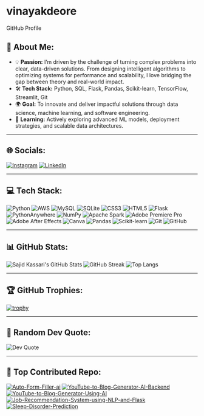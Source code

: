 # vinayakdeore
GitHub Profile

<!-- About Me Section -->
## 🦄 About Me:

- 💡 **Passion:** I’m driven by the challenge of turning complex problems into clear, data-driven solutions. From designing intelligent algorithms to optimizing systems for performance and scalability, I love bridging the gap between theory and real-world impact.
- 🛠️ **Tech Stack:** Python, SQL, Flask, Pandas, Scikit-learn, TensorFlow, Streamlit, Git 
- 🌍 **Goal:** To innovate and deliver impactful solutions through data science, machine learning, and software engineering.  
- 📝 **Learning:** Actively exploring advanced ML models, deployment strategies, and scalable data architectures.

---

## 🌐 Socials:

[![Instagram](https://img.shields.io/badge/Instagram-E4405F?style=for-the-badge&logo=instagram&logoColor=white)](https://instagram.com/)
[![LinkedIn](https://img.shields.io/badge/LinkedIn-0A66C2?style=for-the-badge&logo=linkedin&logoColor=white)](https://linkedin.com/)

---

## 💻 Tech Stack:

![Python](https://img.shields.io/badge/python-3670A0?style=for-the-badge&logo=python&logoColor=ffdd54)
![AWS](https://img.shields.io/badge/aws-F29111?style=for-the-badge&logo=amazonaws&logoColor=white)
![MySQL](https://img.shields.io/badge/mysql-4479A1?style=for-the-badge&logo=mysql&logoColor=white)
![SQLite](https://img.shields.io/badge/sqlite-003B57?style=for-the-badge&logo=sqlite&logoColor=white)
![CSS3](https://img.shields.io/badge/css3-1572B6?style=for-the-badge&logo=css3&logoColor=white)
![HTML5](https://img.shields.io/badge/html5-E34F26?style=for-the-badge&logo=html5&logoColor=white)
![Flask](https://img.shields.io/badge/flask-000000?style=for-the-badge&logo=flask&logoColor=white)
![PythonAnywhere](https://img.shields.io/badge/pythonanywhere-1A73E8?style=for-the-badge&logo=python&logoColor=white)
![NumPy](https://img.shields.io/badge/numpy-013243?style=for-the-badge&logo=numpy&logoColor=white)
![Apache Spark](https://img.shields.io/badge/apache%20spark-F0C500?style=for-the-badge&logo=apachespark&logoColor=black)
![Adobe Premiere Pro](https://img.shields.io/badge/adobe%20premiere%20pro-9999FF?style=for-the-badge&logo=adobepremierepro&logoColor=white)
![Adobe After Effects](https://img.shields.io/badge/adobe%20after%20effects-9999FF?style=for-the-badge&logo=adobeaftereffects&logoColor=white)
![Canva](https://img.shields.io/badge/canva-00C4CC?style=for-the-badge&logo=canva&logoColor=white)
![Pandas](https://img.shields.io/badge/pandas-150458?style=for-the-badge&logo=pandas&logoColor=white)
![Scikit-learn](https://img.shields.io/badge/scikit--learn-F7931E?style=for-the-badge&logo=scikitlearn&logoColor=white)
![Git](https://img.shields.io/badge/git-F05032?style=for-the-badge&logo=git&logoColor=white)
![GitHub](https://img.shields.io/badge/github-000000?style=for-the-badge&logo=github&logoColor=white)

---

## 📊 GitHub Stats:

![Sajid Kassari's GitHub Stats](https://github-profile-summary-cards.vercel.app/api/cards/profile-details?username=Sajid-Kassari&theme=github_dark)
![GitHub Streak](https://github-readme-streak-stats.herokuapp.com/?user=Sajid-Kassari&theme=highcontrast&hide_border=false)
![Top Langs](https://github-readme-stats.vercel.app/api/top-langs/?username=Sajid-Kassari&layout=compact&theme=highcontrast)

---

## 🏆 GitHub Trophies:

[![trophy](https://github-profile-trophy.vercel.app/?username=Sajid-Kassari&theme=juicyfresh&no-bg=true&no-frame=true&row=2&column=4)](https://github.com/ryo-ma/github-profile-trophy)

---

## 💬 Random Dev Quote:

![Dev Quote](https://quotes-github-readme.vercel.app/api?type=horizontal&theme=dark)

---

## 🚀 Top Contributed Repo:

[![Auto-Form-Filler-ai](https://github-contributor-stats.vercel.app/api/contributions?user=Sajid-Kassari&repo=Auto-Form-Filler-ai)](https://github.com/Sajid-Kassari/Auto-Form-Filler-ai)
[![YouTube-to-Blog-Generator-AI-Backend](https://github-contributor-stats.vercel.app/api/contributions?user=Sajid-Kassari&repo=YouTube-to-Blog-Generator-AI-Backend)](https://github.com/Sajid-Kassari/YouTube-to-Blog-Generator-AI-Backend)
[![YouTube-to-Blog-Generator-Using-AI](https://github-contributor-stats.vercel.app/api/contributions?user=Sajid-Kassari&repo=YouTube-to-Blog-Generator-Using-AI)](https://github.com/Sajid-Kassari/YouTube-to-Blog-Generator-Using-AI)
[![Job-Recommendation-System-using-NLP-and-Flask](https://github-contributor-stats.vercel.app/api/contributions?user=Sajid-Kassari&repo=Job-Recommendation-System-using-NLP-and-Flask)](https://github.com/Sajid-Kassari/Job-Recommendation-System-using-NLP-and-Flask)
[![Sleep-Disorder-Prediction](https://github-contributor-stats.vercel.app/api/contributions?user=Sajid-Kassari&repo=Sleep-Disorder-Prediction)](https://github.com/Sajid-Kassari/Sleep-Disorder-Prediction)
